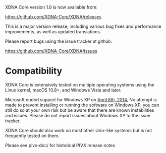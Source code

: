 XDNA Core version 1.0 is now available from:

  <https://github.com/XDNA-Core/XDNA/releases>

This is a major version release, including various bug fixes and
performance improvements, as well as updated translations.

Please report bugs using the issue tracker at github:

  <https://github.com/XDNA-Core/XDNA/issues>

Compatibility
==============

XDNA Core is extensively tested on multiple operating systems using
the Linux kernel, macOS 10.8+, and Windows Vista and later.

Microsoft ended support for Windows XP on [April 8th, 2014](https://www.microsoft.com/en-us/WindowsForBusiness/end-of-xp-support),
No attempt is made to prevent installing or running the software on Windows XP, you
can still do so at your own risk but be aware that there are known instabilities and issues.
Please do not report issues about Windows XP to the issue tracker.

XDNA Core should also work on most other Unix-like systems but is not
frequently tested on them.


Please see pivx-doc/ for historical PIVX release notes
